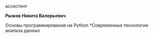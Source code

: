 ассистент



**Рыжов Никита Валерьевич**

Основы программирования на Python
	*Современные технологии анализа данных